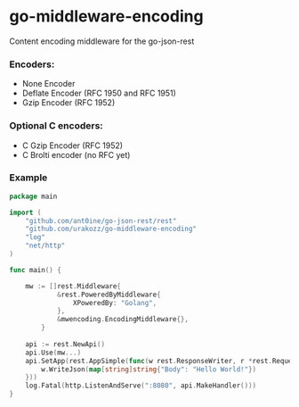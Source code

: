 # go-middleware-encoding
Content encoding middleware for the go-json-rest

### Encoders:

 - None Encoder 
 - Deflate Encoder (RFC 1950 and RFC 1951)
 - Gzip Encoder (RFC 1952)

### Optional C encoders:

 - C Gzip Encoder (RFC 1952)
 - C Brolti encoder (no RFC yet)

 
### Example

```go
package main

import (
    "github.com/ant0ine/go-json-rest/rest"
    "github.com/urakozz/go-middleware-encoding"
    "log"
    "net/http"
)

func main() {

    mw := []rest.Middleware{
    		&rest.PoweredByMiddleware{
    			XPoweredBy: "Golang",
    		},
    		&mwencoding.EncodingMiddleware{},
    	}
    	
    api := rest.NewApi()
    api.Use(mw...)
    api.SetApp(rest.AppSimple(func(w rest.ResponseWriter, r *rest.Request) {
        w.WriteJson(map[string]string{"Body": "Hello World!"})
    }))
    log.Fatal(http.ListenAndServe(":8080", api.MakeHandler()))
}
```
